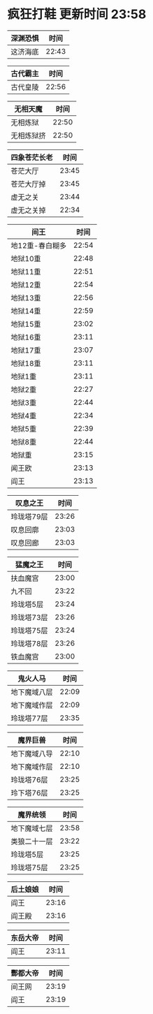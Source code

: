 # 疯狂打鞋 更新时间 23:58

| 深渊恐惧   | 时间    |
|--------|-------|
| 这济海底 | 22:43 |

| 古代霸主   | 时间    |
|--------|-------|
| 古代皇陵 | 22:56 |

| 无相天魔   | 时间    |
|--------|-------|
| 无相炼狱 | 22:50 |
| 无相炼狱挤 | 22:50 |

| 四象苍茫长老   | 时间    |
|--------|-------|
| 苍茫大厅 | 23:45 |
| 苍茫大厅掉 | 23:45 |
| 虚无之关 | 23:44 |
| 虚无之关掉 | 22:34 |

| 间王   | 时间    |
|--------|-------|
| 地12重-春白糊多 | 22:54 |
| 地狱10重 | 22:48 |
| 地狱11重 | 22:51 |
| 地狱12重 | 22:54 |
| 地狱13重 | 22:56 |
| 地狱14重 | 22:59 |
| 地狱15重 | 23:02 |
| 地狱16重 | 23:11 |
| 地狱17重 | 23:07 |
| 地狱18重 | 23:11 |
| 地狱1重 | 23:11 |
| 地狱2重 | 22:27 |
| 地狱3重 | 22:44 |
| 地狱4重 | 22:34 |
| 地狱5重 | 22:39 |
| 地狱8重 | 22:44 |
| 地狱重 | 23:15 |
| 闻王欧 | 23:13 |
| 阎王 | 23:13 |

| 叹息之王   | 时间    |
|--------|-------|
| 玲珑塔79层 | 23:26 |
| 叹息回廓 | 23:03 |
| 叹息回廊 | 23:03 |

| 猛魔之王   | 时间    |
|--------|-------|
| 扶血魔宫 | 23:00 |
| 九不回 | 23:22 |
| 玲珑塔5层 | 23:24 |
| 玲珑塔73层 | 23:26 |
| 玲珑塔75层 | 23:24 |
| 玲珑塔78层 | 23:26 |
| 铁血魔宫 | 23:00 |

| 鬼火人马   | 时间    |
|--------|-------|
| 地下魔域八层 | 22:09 |
| 地下魔域作层 | 22:09 |
| 玲珑塔77层 | 23:35 |

| 魔界巨兽   | 时间    |
|--------|-------|
| 地下魔域八导 | 22:10 |
| 地下魔域作层 | 22:10 |
| 玲珑塔76层 | 23:25 |
| 玲下塔76层 | 23:25 |

| 魔界统领   | 时间    |
|--------|-------|
| 地下魔域七层 | 23:58 |
| 类狼二十一层 | 23:22 |
| 玲珑塔5层 | 23:25 |
| 玲珑塔75层 | 23:25 |

| 后土娘娘   | 时间    |
|--------|-------|
| 阎王 | 23:16 |
| 阎王殿 | 23:16 |

| 东岳大帝   | 时间    |
|--------|-------|
| 阎王 | 23:11 |

| 酆都大帝   | 时间    |
|--------|-------|
| 间王网 | 23:19 |
| 阎王 | 23:19 |